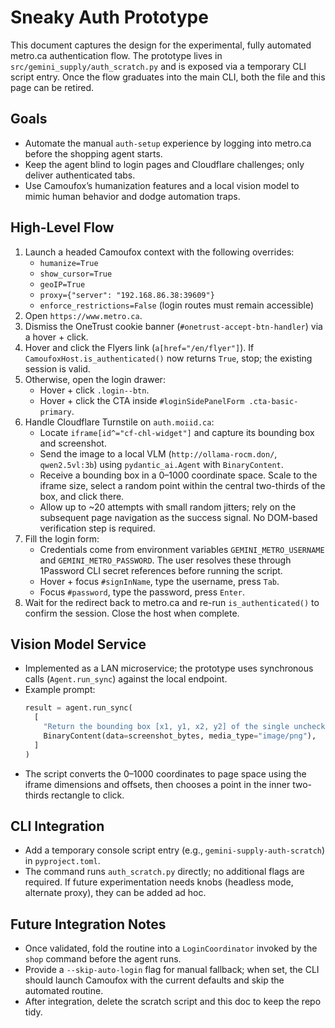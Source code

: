 # Sneaky Auth Prototype

This document captures the design for the experimental, fully automated metro.ca authentication flow. The prototype lives in `src/gemini_supply/auth_scratch.py` and is exposed via a temporary CLI script entry. Once the flow graduates into the main CLI, both the file and this page can be retired.

## Goals
- Automate the manual `auth-setup` experience by logging into metro.ca before the shopping agent starts.
- Keep the agent blind to login pages and Cloudflare challenges; only deliver authenticated tabs.
- Use Camoufox’s humanization features and a local vision model to mimic human behavior and dodge automation traps.

## High-Level Flow
1. Launch a headed Camoufox context with the following overrides:
   - `humanize=True`
   - `show_cursor=True`
   - `geoIP=True`
   - `proxy={"server": "192.168.86.38:39609"}`
   - `enforce_restrictions=False` (login routes must remain accessible)
2. Open `https://www.metro.ca`.
3. Dismiss the OneTrust cookie banner (`#onetrust-accept-btn-handler`) via a hover + click.
4. Hover and click the Flyers link (`a[href="/en/flyer"]`). If `CamoufoxHost.is_authenticated()` now returns `True`, stop; the existing session is valid.
5. Otherwise, open the login drawer:
   - Hover + click `.login--btn`.
   - Hover + click the CTA inside `#loginSidePanelForm .cta-basic-primary`.
6. Handle Cloudflare Turnstile on `auth.moiid.ca`:
   - Locate `iframe[id^="cf-chl-widget"]` and capture its bounding box and screenshot.
   - Send the image to a local VLM (`http://ollama-rocm.don/`, `qwen2.5vl:3b`) using `pydantic_ai.Agent` with `BinaryContent`.
   - Receive a bounding box in a 0–1000 coordinate space. Scale to the iframe size, select a random point within the central two-thirds of the box, and click there.
   - Allow up to ~20 attempts with small random jitters; rely on the subsequent page navigation as the success signal. No DOM-based verification step is required.
7. Fill the login form:
   - Credentials come from environment variables `GEMINI_METRO_USERNAME` and `GEMINI_METRO_PASSWORD`. The user resolves these through 1Password CLI secret references before running the script.
   - Hover + focus `#signInName`, type the username, press `Tab`.
   - Focus `#password`, type the password, press `Enter`.
8. Wait for the redirect back to metro.ca and re-run `is_authenticated()` to confirm the session. Close the host when complete.

## Vision Model Service
- Implemented as a LAN microservice; the prototype uses synchronous calls (`Agent.run_sync`) against the local endpoint.
- Example prompt:
  ```python
  result = agent.run_sync(
    [
      "Return the bounding box [x1, y1, x2, y2] of the single unchecked checkbox.",
      BinaryContent(data=screenshot_bytes, media_type="image/png"),
    ]
  )
  ```
- The script converts the 0–1000 coordinates to page space using the iframe dimensions and offsets, then chooses a point in the inner two-thirds rectangle to click.

## CLI Integration
- Add a temporary console script entry (e.g., `gemini-supply-auth-scratch`) in `pyproject.toml`.
- The command runs `auth_scratch.py` directly; no additional flags are required. If future experimentation needs knobs (headless mode, alternate proxy), they can be added ad hoc.

## Future Integration Notes
- Once validated, fold the routine into a `LoginCoordinator` invoked by the `shop` command before the agent runs.
- Provide a `--skip-auto-login` flag for manual fallback; when set, the CLI should launch Camoufox with the current defaults and skip the automated routine.
- After integration, delete the scratch script and this doc to keep the repo tidy.

